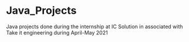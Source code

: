 # Java_Projects
Java projects done during the internship at IC Solution in associated with Take it engineering during April-May 2021 
